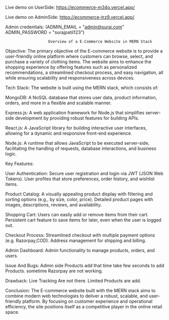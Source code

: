 Live demo on UserSide: https://ecommerce-m34o.vercel.app/

Live demo on AdminSide: https://ecommerce-trz9.vercel.app/

Admin credentials: (ADMIN_EMAIL = "admin@suraj.com"
                    ADMIN_PASSWORD = "surajpatil123")
                    

                       Overview of a E-Commerce Website in MERN Stack

Objective: The primary objective of the E-commerce website is to provide a user-friendly
online platform where customers can browse, select, and purchase a variety of clothing items.
The website aims to enhance the shopping experience by offering features such as personalized
recommendations, a streamlined checkout process, and easy navigation, all while ensuring scalability
and responsiveness across devices.

Tech Stack:
The website is built using the MERN stack, which consists of:

MongoDB: A NoSQL database that stores user data, product information, orders, and more in a flexible and scalable manner.

Express.js: A web application framework for Node.js that simplifies server-side development by providing robust features for building APIs.

React.js: A JavaScript library for building interactive user interfaces, allowing for a dynamic and responsive front-end experience.

Node.js: A runtime that allows JavaScript to be executed server-side, facilitating the handling of requests, database interactions, and business logic.

Key Features:

User Authentication:
Secure user registration and login via JWT (JSON Web Tokens).
User profiles that store preferences, order history, and wishlist items.

Product Catalog:
A visually appealing product display with filtering and sorting options (e.g., by size, color, price).
Detailed product pages with images, descriptions, reviews, and availability.

Shopping Cart:
Users can easily add or remove items from their cart.
Persistent cart feature to save items for later, even when the user is logged out.

Checkout Process:
Streamlined checkout with multiple payment options (e.g. Razorpay,COD).
Address management for shipping and billing.

Admin Dashboard:
Admin functionality to manage products, orders, and users.

Issue And Bugs:
Admin side Products add that time take few seconds to add Products.
sometime Razorpay are not working.

Drawback:
Live Tracking Are not there.
Limited Products are add.

Conclusion:
The E-commerce website built with the MERN stack aims to combine modern web technologies to deliver a
robust, scalable, and user-friendly platform. By focusing on customer experience and operational efficiency, 
the site positions itself as a competitive player in the online retail space.


